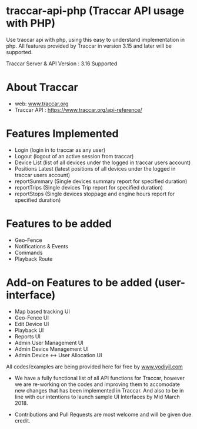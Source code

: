 # traccar-api-php (Traccar API usage with PHP)
Use traccar api with php, using this easy to understand implementation in php. All features provided by Traccar in version 3.15 and later will be supported.

Traccar Server & API Version : 3.16 Supported

# About Traccar
- web: www.traccar.org
- Traccar API : https://www.traccar.org/api-reference/

# Features Implemented
- Login (login in to traccar as any user)
- Logout (logout of an active session from traccar)
- Device List (list of all devices under the logged in traccar users account)
- Positions Latest (latest positions of all devices under the logged in traccar users account)
- reportSummary (Single devices summary report for specified duration)
- reportTrips (Single devices Trip report for specified duration)
- reportStops (Single devices stoppage and engine hours report for specified duration)

# Features to be added
- Geo-Fence
- Notifications & Events
- Commands
- Playback Route

# Add-on Features to be added (user-interface)
- Map based tracking UI
- Geo-Fence UI
- Edit Device UI
- Playback UI
- Reports UI
- Admin User Management UI
- Admin Device Management UI
- Admin Device <-> User Allocation UI


All codes/examples are being provided here for free by www.yodiyil.com

* We have a fully functional list of all API functions for Traccar, however we are re-working on the codes and improving them to accomodate new changes that has been implemented in Traccar. And also to be in line with our intentions to launch sample UI Interfaces by Mid March 2018.

* Contributions and Pull Requests are most welcome and will be given due credit.
